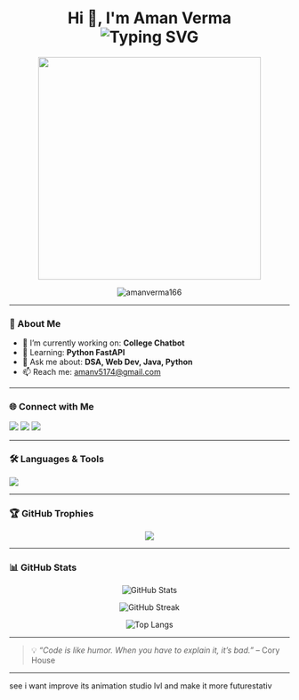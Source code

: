 <h1 align="center">
  Hi 👋, I'm Aman Verma  
  <br/>
  <img src="https://readme-typing-svg.herokuapp.com?font=Fira+Code&size=24&pause=1000&color=2F80ED&center=true&vCenter=true&width=500&lines=Software+Developer;College+Chatbot+Builder;Python+%7C+Java+%7C+FastAPI+Learner;Open+Source+Contributor" alt="Typing SVG" />
</h1>

<p align="center">
  <img src="https://media.giphy.com/media/L1R1tvI9svkIWwpVYr/giphy.gif" width="400"/>
</p>

<p align="center">
  <img src="https://komarev.com/ghpvc/?username=amanverma166&label=Profile+Views&color=blueviolet&style=flat" alt="amanverma166" />
</p>

---

### 🔧 About Me

- 🔭 I’m currently working on: **College Chatbot**  
- 🌱 Learning: **Python FastAPI**  
- 💬 Ask me about: **DSA, Web Dev, Java, Python**  
- 📫 Reach me: [amanv5174@gmail.com](mailto:amanv5174@gmail.com)

---

### 🌐 Connect with Me

<p align="left">
  <a href="mailto:amanv5174@gmail.com"><img src="https://img.shields.io/badge/Gmail-D14836?style=for-the-badge&logo=gmail&logoColor=white" /></a>
  <a href="https://www.linkedin.com/in/your-linkedin"><img src="https://img.shields.io/badge/LinkedIn-blue?style=for-the-badge&logo=linkedin&logoColor=white" /></a>
  <a href="https://github.com/amanverma166"><img src="https://img.shields.io/badge/GitHub-000?style=for-the-badge&logo=github&logoColor=white" /></a>
</p>

---

### 🛠 Languages & Tools

<p align="left">
  <img src="https://skillicons.dev/icons?i=java,python,cpp,c,html,css,js,spring,fastapi,mysql,postgresql,oracle,figma,git,github,postman" />
</p>

---

### 🏆 GitHub Trophies

<p align="center">
  <img src="https://github-profile-trophy.vercel.app/?username=amanverma166&theme=tokyonight&row=2&column=3" />
</p>

---

### 📊 GitHub Stats

<p align="center">
  <img src="https://github-readme-stats.vercel.app/api?username=amanverma166&show_icons=true&theme=radical" alt="GitHub Stats" />
</p>

<p align="center">
  <img src="https://github-readme-streak-stats.herokuapp.com/?user=amanverma166&theme=tokyonight" alt="GitHub Streak" />
</p>

<p align="center">
  <img src="https://github-readme-stats.vercel.app/api/top-langs/?username=amanverma166&layout=compact&theme=radical" alt="Top Langs" />
</p>

---

> 💡 *“Code is like humor. When you have to explain it, it’s bad.”* – Cory House

---

see i want improve its animation studio lvl   and make it more futurestativ
